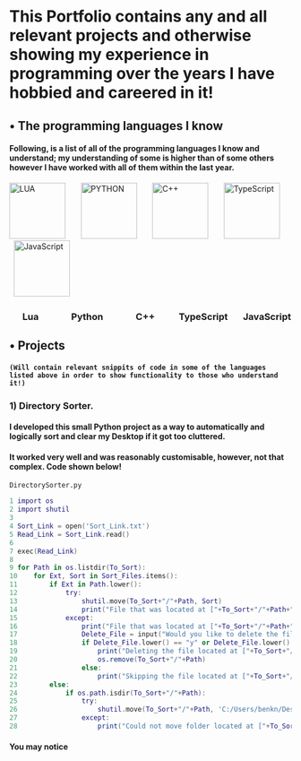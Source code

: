 # This Portfolio contains any and all relevant projects and otherwise showing my experience in programming over the years I have hobbied and careered in it!

## • The programming languages I know
#### Following, is a list of all of the programming languages I know and understand; my understanding of some is higher than of some others however I have worked with all of them within the last year.
<img src="https://upload.wikimedia.org/wikipedia/commons/thumb/c/cf/Lua-Logo.svg/2048px-Lua-Logo.svg.png" alt="LUA" width="100"/> &nbsp; &nbsp; &nbsp; <img src="https://user-images.githubusercontent.com/60940670/184181684-364140f7-2c85-42fb-851b-9b228456e191.png" alt="PYTHON" width="100"/> &nbsp; &nbsp; &nbsp; <img src="https://upload.wikimedia.org/wikipedia/commons/thumb/1/18/ISO_C%2B%2B_Logo.svg/1200px-ISO_C%2B%2B_Logo.svg.png" alt="C++" width="100"/> &nbsp; &nbsp; &nbsp; <img src="https://upload.wikimedia.org/wikipedia/commons/thumb/4/4c/Typescript_logo_2020.svg/512px-Typescript_logo_2020.svg.png" alt="TypeScript" width="100"/> &nbsp; &nbsp; &nbsp; <img src="https://upload.wikimedia.org/wikipedia/commons/thumb/9/99/Unofficial_JavaScript_logo_2.svg/480px-Unofficial_JavaScript_logo_2.svg.png" alt="JavaScript" width="100"/>

### &nbsp;&nbsp;&nbsp;&nbsp;&nbsp;&nbsp;Lua&nbsp;&nbsp;&nbsp;&nbsp;&nbsp;&nbsp;&nbsp;&nbsp;&nbsp;&nbsp;&nbsp;&nbsp;&nbsp;&nbsp;&nbsp;Python&nbsp;&nbsp;&nbsp;&nbsp;&nbsp;&nbsp;&nbsp;&nbsp;&nbsp;&nbsp;&nbsp;&nbsp;&nbsp;&nbsp;&nbsp;C++&nbsp;&nbsp;&nbsp;&nbsp;&nbsp;&nbsp;&nbsp;&nbsp;&nbsp;&nbsp;&nbsp;TypeScript&nbsp;&nbsp;&nbsp;&nbsp;&nbsp;&nbsp;&nbsp;JavaScript

## • Projects
#### ``(Will contain relevant snippits of code in some of the languages listed above in order to show functionality to those who understand it!)``
### 1) Directory Sorter.
#### I developed this small Python project as a way to automatically and logically sort and clear my Desktop if it got too cluttered.
#### It worked very well and was reasonably customisable, however, not that complex. Code shown below!
``DirectorySorter.py``
```lua
1 import os
2 import shutil
3
4 Sort_Link = open('Sort_Link.txt')
5 Read_Link = Sort_Link.read()
6
7 exec(Read_Link)
8
9 for Path in os.listdir(To_Sort):
10    for Ext, Sort in Sort_Files.items():
11        if Ext in Path.lower():
12            try:
13                shutil.move(To_Sort+"/"+Path, Sort)
14                print("File that was located at ["+To_Sort+"/"+Path+"] is now located at ["+Sort+"] because it had '"+Ext+"' in it")
15            except:
16                print("File that was located at ["+To_Sort+"/"+Path+"] could not be relocated to ["+Sort+"] because it errored")
17                Delete_File = input("Would you like to delete the file located at ["+Path+"] ?: ")
18                if Delete_File.lower() == "y" or Delete_File.lower() == "yes":
19                    print("Deleting the file located at ["+To_Sort+"/"+Path+"]")
20                    os.remove(To_Sort+"/"+Path)
21                else:
22                    print("Skipping the file located at ["+To_Sort+"/"+Path+"]")
23        else:
24            if os.path.isdir(To_Sort+"/"+Path):
25                try:
26                    shutil.move(To_Sort+"/"+Path, 'C:/Users/benkn/Desktop/MAIN/Loose Folders')
27                except:
28                    print("Could not move folder located at ["+To_Sort+"/"+Path+"] to Loose Folders")
```

#### You may notice

